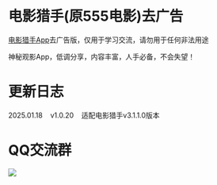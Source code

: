 # 电影猎手(原555电影)去广告

[电影猎手App](http://mp.rongmanit.com/dyls/app)去广告版，仅用于学习交流，请勿用于任何非法用途

神秘观影App，低调分享，内容丰富，人手必备，不会失望！

# 更新日志

2025.01.18&nbsp;&nbsp;&nbsp;&nbsp;v1.0.20&nbsp;&nbsp;&nbsp;&nbsp;适配电影猎手v3.1.1.0版本

# QQ交流群

![](https://gitee.com/guangzishushu/image_hosting/raw/master/pictures/qq.jpg)


